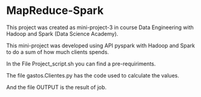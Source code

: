# MapReduce-Spark
This project was created as mini-project-3 in course Data Engineering with Hadoop and Spark (Data Science Academy).

This mini-project was developed using API pyspark with Hadoop and Spark to do a sum of how much clients spends.

In the File Project_script.sh you can find a pre-requiriments.

The file gastos.Clientes.py has the code used to calculate the values.

And the file OUTPUT is the result of job.
